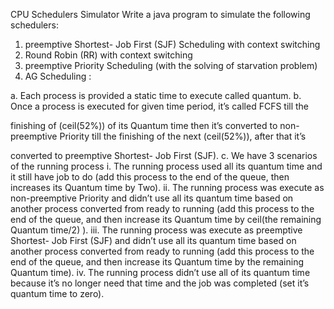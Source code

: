 CPU Schedulers Simulator
Write a java program to simulate the following schedulers:
1. preemptive Shortest- Job First (SJF) Scheduling with context switching
2. Round Robin (RR) with context switching
3. preemptive Priority Scheduling (with the solving of starvation problem)
4. AG Scheduling :

a. Each process is provided a static time to execute called quantum.
b. Once a process is executed for given time period, it’s called FCFS till the

finishing of (ceil(52%)) of its Quantum time then it’s converted to non-
preemptive Priority till the finishing of the next (ceil(52%)), after that it’s

converted to preemptive Shortest- Job First (SJF).
c. We have 3 scenarios of the running process
i. The running process used all its quantum time and it still have job to
do (add this process to the end of the queue, then increases its
Quantum time by Two).
ii. The running process was execute as non-preemptive Priority and
didn’t use all its quantum time based on another process converted
from ready to running (add this process to the end of the queue, and
then increase its Quantum time by ceil(the remaining Quantum
time/2) ).
iii. The running process was execute as preemptive Shortest- Job First
(SJF) and didn’t use all its quantum time based on another process
converted from ready to running (add this process to the end of the
queue, and then increase its Quantum time by the remaining
Quantum time).
iv. The running process didn’t use all of its quantum time because it’s no
longer need that time and the job was completed (set it’s quantum
time to zero).
